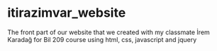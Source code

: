 # itirazimvar_website
The front part of our website that we created with my classmate İrem Karadağ for Bil 209 course using html, css, javascript and jquery
